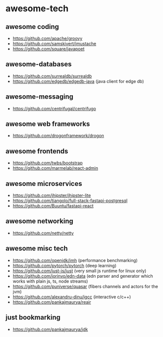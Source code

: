 # awesome-tech

## awesome coding
- https://github.com/apache/groovy
- https://github.com/samskivert/jmustache
- https://github.com/square/javapoet

## awesome-databases
- https://github.com/surrealdb/surrealdb
- https://github.com/edgedb/edgedb-java (java client for edge db)

## awesome-messaging
- https://github.com/centrifugal/centrifugo

## awesome web frameworks
- https://github.com/drogonframework/drogon

## awesome frontends
- https://github.com/twbs/bootstrap
- https://github.com/marmelab/react-admin

## awesome microservices
- https://github.com/jhipster/jhipster-lite
- https://github.com/tiangolo/full-stack-fastapi-postgresql
- https://github.com/Buuntu/fastapi-react

## awesome networking
- https://github.com/netty/netty

## awesome misc tech
- https://github.com/openjdk/jmh (performance benchmarking)
- https://github.com/pytorch/pytorch (deep learning)
- https://github.com/just-js/just (very small js runtime for linux only)
- https://github.com/jorinvo/edn-data (edn parser and generator which works with plain js, ts, node streams)
- https://github.com/puniverse/quasar (fibers channels and actors for the jvm)
- https://github.com/alexandru-dinu/igcc (interactive c/c++)
- https://github.com/pankajmaurya/reair


## just bookmarking
- https://github.com/pankajmaurya/jdk
